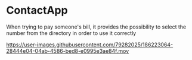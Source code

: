 # ContactApp


When trying to pay someone's bill, it provides the possibility to select the number from the directory in order to use it correctly


https://user-images.githubusercontent.com/79282025/186223064-28444e04-04ab-4586-bed8-e0995e3ae84f.mov

